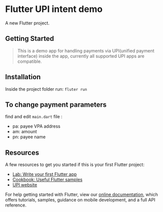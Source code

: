 # Flutter UPI intent demo

A new Flutter project.

## Getting Started

> This is a demo app for handling payments via UPI(unified payment interface) inside the app, currently all supported UPI apps are compatible.

## Installation

Inside the project folder run: `fluter run`

## To change payment parameters

find and edit `main.dart` file :

- pa: payee VPA address
- am: amount
- pn: payee name

## Resources
A few resources to get you started if this is your first Flutter project:

- [Lab: Write your first Flutter app](https://flutter.dev/docs/get-started/codelab)
- [Cookbook: Useful Flutter samples](https://flutter.dev/docs/cookbook)
- [UPI website](https://www.npci.org.in/product-overview/upi-product-overview)

For help getting started with Flutter, view our
[online documentation](https://flutter.dev/docs), which offers tutorials,
samples, guidance on mobile development, and a full API reference.
